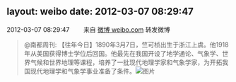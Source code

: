 layout: weibo
date: 2012-03-07 08:29:47
---
<meta name="referrer" content="no-referrer" />

2012-03-07 08:29:47  &nbsp;&nbsp;&nbsp;&nbsp;&nbsp;&nbsp; 来自 <a href="http://weibo.com/" rel="nofollow">微博 weibo.com</a>
转发微博
>  @南都周刊: 【往年今日】1890年3月7日，竺可桢出生于浙江上虞。他1918年从美国获得博士学位后回国。他最先在我国开设了地学通论、气象学、世界气候和世界地理等课程，培养了一批现代地理学家和气象学家，为开拓我国现代地理学和气象学事业准备了条件。 ​​​
>  ![图片](https://ww1.sinaimg.cn/large/61d7cd94jw1dqqvsjgoupj.jpg)
